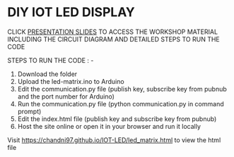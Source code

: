 
# DIY IOT LED DISPLAY

 CLICK [PRESENTATION SLIDES](https://docs.google.com/presentation/d/1aNxpjPMYzQqt0JrU6i5xVzCphGj7SCjnRb-GuansKD4/edit?usp=sharing) TO ACCESS THE WORKSHOP MATERIAL INCLUDING THE CIRCUIT DIAGRAM AND DETAILED STEPS TO RUN THE CODE

STEPS TO RUN THE CODE : -

1. Download the folder
2. Upload the led-matrix.ino to Arduino
3. Edit the communication.py file (publish key, subscribe key from pubnub and the port number for Arduino)
4. Run the communication.py file (python communication.py in command prompt)
5. Edit the index.html file (publish key and subscribe key from pubnub)
6. Host the site online or open it in your browser and run it locally


Visit https://chandni97.github.io/IOT-LED/led_matrix.html to view the html file
